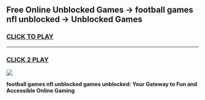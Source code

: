 
## Free Online Unblocked Games → football games nfl unblocked → Unblocked Games
<h3>
<a href="https://premium.freeplayer.one?title=football_games_nfl_unblocked&ref=21F">CLICK TO PLAY</a></h3>
<hr>

<h3>
<a href="https://premium.freeplayer.one?title=football_games_nfl_unblocked&ref=21F">CLICK 2 PLAY</a>
  
</h3>

<a href="https://premium.freeplayer.one?title=football_games_nfl_unblocked&ref=21F/"><img src="https://clearcache.store/games.png"></a>


**football games nfl unblocked games unblocked: Your Gateway to Fun and Accessible Online Gaming**
